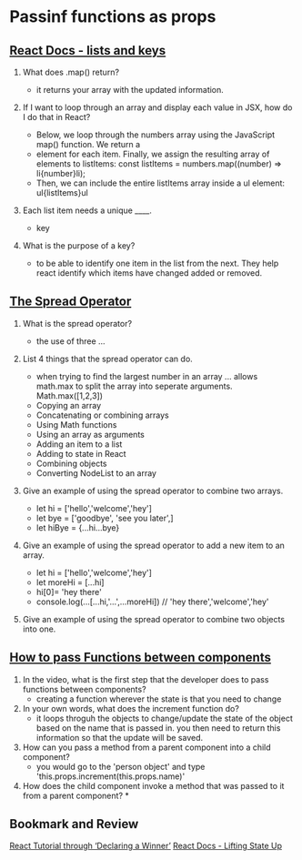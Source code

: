 # Passinf functions as props

## [React Docs - lists and keys](https://reactjs.org/docs/lists-and-keys.html)

1. What does .map() return?
      * it returns your array with the updated information.
2. If I want to loop through an array and display each value in JSX, how do I do that in React?
      * Below, we loop through the numbers array using the JavaScript map() function. We return a <li> element for each item. Finally, we assign the resulting array of elements to listItems:
        const listItems = numbers.map((number) =>
        li{number}li);
      * Then, we can include the entire listItems array inside a ul element:
        ul{listItems}ul

3. Each list item needs a unique ____.
      * key
4. What is the purpose of a key?
      * to be able to identify one item in the list from the next. They help react identify which items have changed added or removed. 

## [The Spread Operator](https://medium.com/coding-at-dawn/how-to-use-the-spread-operator-in-javascript-b9e4a8b06fab)

1. What is the spread operator?
      * the use of three ...
2. List 4 things that the spread operator can do.
      * when trying to find the largest number in an array ... allows math.max to split the array into seperate arguments. Math.max([1,2,3])
      * Copying an array
      * Concatenating or combining arrays
      * Using Math functions
      * Using an array as arguments
      * Adding an item to a list
      * Adding to state in React
      * Combining objects
      * Converting NodeList to an array
3. Give an example of using the spread operator to combine two arrays.

      * let hi = ['hello','welcome','hey']
      * let bye = ['goodbye', 'see you later',]
      * let hiBye = {...hi...bye}


4. Give an example of using the spread operator to add a new item to an array.

      * let hi = ['hello','welcome','hey']
      * let moreHi = [...hi]
      * hi[0]= 'hey there'
      * console.log(...[...hi,'...',...moreHi]) // 'hey there','welcome','hey'


5. Give an example of using the spread operator to combine two objects into one.

## [How to pass Functions between components](https://www.youtube.com/watch?v=c05OL7XbwXU)

1. In the video, what is the first step that the developer does to pass functions between components?
      * creating a function wherever the state is that you need to change
2. In your own words, what does the increment function do?
      * it loops throguh the objects to change/update the state of the object based on the name that is passed in. you then need to return this information so that the update will be saved.
3. How can you pass a method from a parent component into a child component?
      * you would go to the 'person object' and type 'this.props.increment(this.props.name)'
4. How does the child component invoke a method that was passed to it from a parent component?
      *

## Bookmark and Review

[React Tutorial through ‘Declaring a Winner’](https://reactjs.org/tutorial/tutorial.html)
[React Docs - Lifting State Up](https://reactjs.org/docs/lifting-state-up.html)
